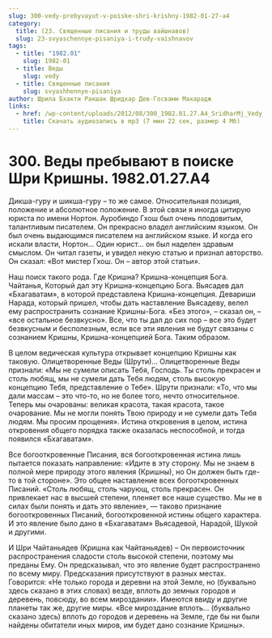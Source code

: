 ```yaml
---
slug: 300-vedy-prebyvayut-v-poiske-shri-krishny-1982-01-27-a4
category:
  title: (23. Священные писания и труды вайшнавов)
  slug: 23-svyaschennye-pisaniya-i-trudy-vaishnavov
tags:
  - title: "1982.01"
    slug: 1982-01
  - title: Веды
    slug: vedy
  - title: Священные писания
    slug: svyashhennye-pisaniya
author: Шрила Бхакти Ракшак Шридхар Дев-Госвами Махарадж
links:
  - href: /wp-content/uploads/2012/08/300_1982.01.27.A4_SridharMj_Vedy_prebyvayut_v_poiske_Shri_Krishny.mp3
    title: Скачать аудиозапись в mp3 (7 мин 22 сек, размер 4 Мб)
---
```


# 300. Веды пребывают в поиске Шри Кришны. 1982.01.27.A4

Дикша-гуру и шикша-гуру – то же самое. Относительная позиция, положение и абсолютное положение. В этой связи я иногда цитирую юриста по имени Нортон. Ауробиндо Гхош был очень плодовитым, талантливым писателем. Он прекрасно владел английским языком. Он был очень выдающимся писателем на английском языке. И когда его искали власти, Нортон… Один юрист… он был наделен здравым смыслом. Он читал газеты, и увидел некую статью и признал авторство. Он сказал: «Вот мистер Гхош. Он – автор этой статьи».

Наш поиск такого рода. Где Кришна? Кришна-концепция Бога. Чайтанья, Который дал эту Кришна-концепцию Бога. Вьясадев дал «Бхагаватам», в которой представлена Кришна-концепция. Девариши Нарада, который пришел, чтобы дать наставление Вьясадеву, велел ему распространить сознание Кришны-Бога. «Без этого», – сказал он, – «все остальное безвкусно». Все, что ты дал до сих пор – все это будет безвкусным и бесполезным, если все эти явления не будут связаны с сознанием Кришны, Кришна-концепцией Бога. Таким образом.

В целом ведическая культура открывает концепцию Кришны как таковую. Олицетворенные Веды (Шрути)… Олицетворенные Веды признали: «Мы не сумели описать Тебя, Господь. Ты столь прекрасен и столь любящ, мы не сумели дать Тебя людям, столь высокую концепцию Тебя, представление о Тебе». Шрути признали: «То, что мы дали массам – это что-то, но не более того, нечто относительное. Теперь мы очарованы: великая красота, такая красота, такое очарование. Мы не могли понять Твою природу и не сумели дать Тебя людям. Мы просим прощения». Истина откровения в целом, истина откровения общего порядка также оказалась неспособной, и тогда появился «Бхагаватам».

Все богооткровенные Писания, вся богооткровенная истина лишь пытается показать направление: «Идите в эту сторону. Мы не знаем в полной мере природу этого явления (Кришны), но Он должен быть где-то в той стороне». Это общее наставление всех богооткровенных Писаний. «Столь любящ, столь чарующ, столь прекрасен. Он привлекает нас в высшей степени, пленяет все наше существо. Мы не в силах были понять и дать это явление», — таково признание богооткровенных Писаний, богооткровенной истины общего характера. И это явление было дано в «Бхагаватам» Вьясадевой, Нарадой, Шукой и другими.

И Шри Чайтаньядев (Кришна как Чайтаньядев) – Он первоисточник распространения сладости столь высокой степени, поэтому мы преданы Ему. Он предсказывал, что это явление будет распространено по всему миру. Предсказания присутствуют в разных местах. Говорится: «Не только города и деревни на этой Земле, но (буквально здесь сказано в этих словах) везде, вплоть до земных городов и деревень, повсюду, во всем мироздании». Имеются ввиду и другие планеты так же, другие миры. «Все мироздание вплоть… (буквально сказано здесь) вплоть до городов и деревень на Земле, где бы ни были найдены обитатели иных миров, им будет дано сознание Кришны».


